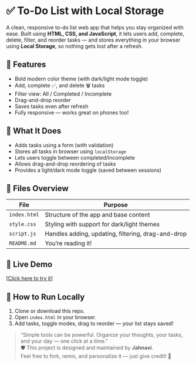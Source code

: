 # ✅ To-Do List with Local Storage

A clean, responsive to-do list web app that helps you stay organized with ease. Built using **HTML, CSS, and JavaScript**, it lets users add, complete, delete, filter, and reorder tasks — and stores everything in your browser using **Local Storage**, so nothing gets lost after a refresh.

## 🌟 Features
 - Bold modern color theme (with dark/light mode toggle)
 - Add, complete ✅, and delete 🗑️ tasks
 - Filter view: All / Completed / Incomplete
 - Drag-and-drop reorder
 - Saves tasks even after refresh
 - Fully responsive — works great on phones too!

## 🧠 What It Does
 - Adds tasks using a form (with validation)
 - Stores all tasks in browser using `localStorage`
 - Lets users toggle between completed/incomplete
 - Allows drag-and-drop reordering of tasks
 - Provides a light/dark mode toggle (saved between sessions)

## 📁 Files Overview

| File         | Purpose                                                |
|--------------|--------------------------------------------------------|
| `index.html` | Structure of the app and base content                  |
| `style.css`  | Styling with support for dark/light themes             |
| `script.js`  | Handles adding, updating, filtering, drag-and-drop     |
| `README.md`  | You’re reading it!                                     |

## 🚀 Live Demo
[[Click here to try it](https://your-netlify-link.netlify.app/)]

## 🚀 How to Run Locally

1. Clone or download this repo.
2. Open `index.html` in your browser.
3. Add tasks, toggle modes, drag to reorder — your list stays saved!

> “Simple tools can be powerful. Organize your thoughts, your tasks, and your day — one click at a time.”  
🛡 This project is designed and maintained by **Jahnavi**.  
Feel free to fork, remix, and personalize it — just give credit! 💫
